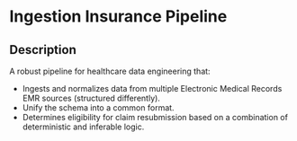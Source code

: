 # Ingestion Insurance Pipeline

## Description

A robust pipeline for healthcare data engineering that:

- Ingests and normalizes data from multiple Electronic Medical Records EMR sources (structured differently).
- Unify the schema into a common format.
- Determines eligibility for claim resubmission based on a combination of deterministic and inferable logic.
